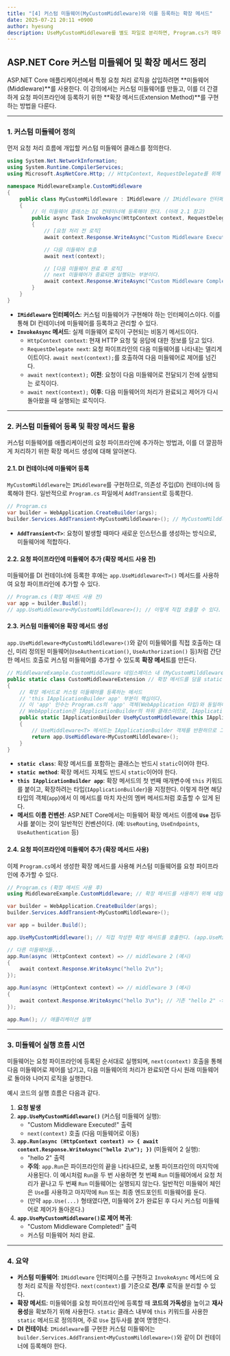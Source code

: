 ```yaml
---
title: "[4] 커스텀 미들웨어(MyCustomMiddleware)와 이를 등록하는 확장 메서드"
date: 2025-07-21 20:11 +0900
author: hyesung
description: UseMyCustomMiddleware를 별도 파일로 분리하면, Program.cs가 매우 간결해지고 유지보수가 쉬워진다.
---
```

## ASP.NET Core 커스텀 미들웨어 및 확장 메서드 정리

ASP.NET Core 애플리케이션에서 특정 요청 처리 로직을 삽입하려면 **미들웨어(Middleware)**를 사용한다. 이 강의에서는 커스텀 미들웨어를 만들고, 이를 더 간결하게 요청 파이프라인에 등록하기 위한 **확장 메서드(Extension Method)**를 구현하는 방법을 다룬다.

---

### 1. 커스텀 미들웨어 정의

먼저 요청 처리 흐름에 개입할 커스텀 미들웨어 클래스를 정의한다.

```C#
using System.Net.NetworkInformation;
using System.Runtime.CompilerServices;
using Microsoft.AspNetCore.Http; // HttpContext, RequestDelegate를 위해 필요

namespace MiddlewareExample.CustomMiddleware
{
    public class MyCustomMilddleware : IMiddleware // IMiddleware 인터페이스를 구현한다.
    {
        // 이 미들웨어 클래스는 DI 컨테이너에 등록해야 한다. (아래 2.1 참고)
        public async Task InvokeAsync(HttpContext context, RequestDelegate next)
        {
            // [요청 처리 전 로직]
            await context.Response.WriteAsync("Custom Middleware Executed!\n");

            // 다음 미들웨어 호출
            await next(context);

            // [다음 미들웨어 완료 후 로직]
            // next 미들웨어가 종료되면 실행되는 부분이다.
            await context.Response.WriteAsync("Custom Middleware Completed!\n");
        }
    }
}
```

- **`IMiddleware` 인터페이스**: 커스텀 미들웨어가 구현해야 하는 인터페이스이다. 이를 통해 DI 컨테이너에 미들웨어를 등록하고 관리할 수 있다.
- **`InvokeAsync` 메서드**: 실제 미들웨어 로직이 구현되는 비동기 메서드이다.
    - `HttpContext context`: 현재 HTTP 요청 및 응답에 대한 정보를 담고 있다.
    - `RequestDelegate next`: 요청 파이프라인의 다음 미들웨어를 나타내는 델리게이트이다. `await next(context);`를 호출하여 다음 미들웨어로 제어를 넘긴다.
    - `await next(context);` **이전**: 요청이 다음 미들웨어로 전달되기 전에 실행되는 로직이다.
    - `await next(context);` **이후**: 다음 미들웨어의 처리가 완료되고 제어가 다시 돌아왔을 때 실행되는 로직이다.

---
### 2. 커스텀 미들웨어 등록 및 확장 메서드 활용

커스텀 미들웨어를 애플리케이션의 요청 파이프라인에 추가하는 방법과, 이를 더 깔끔하게 처리하기 위한 확장 메서드 생성에 대해 알아본다.

#### 2.1. DI 컨테이너에 미들웨어 등록

`MyCustomMilddleware`는 `IMiddleware`를 구현하므로, 의존성 주입(DI) 컨테이너에 등록해야 한다. 일반적으로 `Program.cs` 파일에서 `AddTransient`로 등록한다.

```C#
// Program.cs
var builder = WebApplication.CreateBuilder(args);
builder.Services.AddTransient<MyCustomMilddleware>(); // MyCustomMilddleware를 Transient 서비스로 등록한다.
```

- **`AddTransient<T>`**: 요청이 발생할 때마다 새로운 인스턴스를 생성하는 방식으로, 미들웨어에 적합하다.

#### 2.2. 요청 파이프라인에 미들웨어 추가 (확장 메서드 사용 전)

미들웨어를 DI 컨테이너에 등록한 후에는 `app.UseMiddleware<T>()` 메서드를 사용하여 요청 파이프라인에 추가할 수 있다.

```C#
// Program.cs (확장 메서드 사용 전)
var app = builder.Build();
// app.UseMiddleware<MyCustomMilddleware>(); // 이렇게 직접 호출할 수 있다.
```
#### 2.3. 커스텀 미들웨어용 확장 메서드 생성
`app.UseMiddleware<MyCustomMilddleware>()`와 같이 미들웨어를 직접 호출하는 대신, 미리 정의된 미들웨어(`UseAuthentication()`, `UseAuthorization()` 등)처럼 간단한 메서드 호출로 커스텀 미들웨어를 추가할 수 있도록 **확장 메서드**를 만든다.

```C#
// MiddlewareExample.CustomMiddleware 네임스페이스 내 (MyCustomMilddleware.cs 파일 또는 별도 파일)
public static class CustomMiddlewareExtension // 확장 메서드를 담을 static 클래스
{
    // 확장 메서드로 커스텀 미들웨어를 등록하는 메서드
    // 'this IApplicationBuilder app' 부분이 핵심이다.
    // 이 'app' 인수는 Program.cs의 'app' 객체(WebApplication 타입)와 동일하다.
    // WebApplication은 IApplicationBuilder의 하위 클래스이므로, IApplicationBuilder에 확장 메서드를 추가하면 WebApplication 객체에서도 사용할 수 있다.
    public static IApplicationBuilder UseMyCustomMiddleware(this IApplicationBuilder app)
    {
        // UseMiddleware<T> 메서드는 IApplicationBuilder 객체를 반환하므로 그대로 반환한다.
        return app.UseMiddleware<MyCustomMilddleware>();
    }
}
```

- **`static class`**: 확장 메서드를 포함하는 클래스는 반드시 `static`이어야 한다.
- **`static method`**: 확장 메서드 자체도 반드시 `static`이어야 한다.
- **`this IApplicationBuilder app`**: 확장 메서드의 첫 번째 매개변수에 `this` 키워드를 붙이고, 확장하려는 타입(`IApplicationBuilder`)을 지정한다. 이렇게 하면 해당 타입의 객체(`app`)에서 이 메서드를 마치 자신의 멤버 메서드처럼 호출할 수 있게 된다.
- **메서드 이름 컨벤션**: ASP.NET Core에서는 미들웨어 확장 메서드 이름에 **`Use`** 접두사를 붙이는 것이 일반적인 컨벤션이다. (예: `UseRouting`, `UseEndpoints`, `UseAuthentication` 등)

#### 2.4. 요청 파이프라인에 미들웨어 추가 (확장 메서드 사용)

이제 `Program.cs`에서 생성한 확장 메서드를 사용해 커스텀 미들웨어를 요청 파이프라인에 추가할 수 있다.

```C#
// Program.cs (확장 메서드 사용 후)
using MiddlewareExample.CustomMiddleware; // 확장 메서드를 사용하기 위해 네임스페이스를 참조한다.

var builder = WebApplication.CreateBuilder(args);
builder.Services.AddTransient<MyCustomMilddleware>();

var app = builder.Build();

app.UseMyCustomMiddleware(); // 직접 작성한 확장 메서드를 호출한다. (app.UseMiddleware<MyCustomMilddleware>()를 대체)

// 다른 미들웨어들...
app.Run(async (HttpContext context) => // middleware 2 (예시)
{
    await context.Response.WriteAsync("hello 2\n");
});

app.Run(async (HttpContext context) => // middleware 3 (예시)
{
    await context.Response.WriteAsync("hello 3\n"); // 기존 "hello 2" -> "hello 3"으로 수정
});

app.Run(); // 애플리케이션 실행
```

---
### 3. 미들웨어 실행 흐름 시연

미들웨어는 요청 파이프라인에 등록된 순서대로 실행되며, `next(context)` 호출을 통해 다음 미들웨어로 제어를 넘기고, 다음 미들웨어의 처리가 완료되면 다시 원래 미들웨어로 돌아와 나머지 로직을 실행한다.

예시 코드의 실행 흐름은 다음과 같다.

1. **요청 발생**
2. **`app.UseMyCustomMiddleware()`** (커스텀 미들웨어 실행):
    - "Custom Middleware Executed!" 출력
    - `next(context)` 호출 (다음 미들웨어로 이동)
3. **`app.Run(async (HttpContext context) => { await context.Response.WriteAsync("hello 2\n"); })`** (미들웨어 2 실행):
    - "hello 2" 출력
    - **주의**: `app.Run`은 파이프라인의 끝을 나타내므로, 보통 파이프라인의 마지막에 사용된다. 이 예시처럼 `Run`을 두 번 사용하면 첫 번째 `Run` 미들웨어에서 요청 처리가 끝나고 두 번째 `Run` 미들웨어는 실행되지 않는다. 일반적인 미들웨어 체인은 `Use`를 사용하고 마지막에 `Run` 또는 최종 엔드포인트 미들웨어를 둔다.
    - (만약 `app.Use(...)` 형태였다면, 미들웨어 2가 완료된 후 다시 커스텀 미들웨어로 제어가 돌아온다.)
4. **`app.UseMyCustomMiddleware()`로 제어 복귀**:
    - "Custom Middleware Completed!" 출력
    - 커스텀 미들웨어 처리 완료.

---
### 4. 요약

- **커스텀 미들웨어**: `IMiddleware` 인터페이스를 구현하고 `InvokeAsync` 메서드에 요청 처리 로직을 작성한다. `next(context)`를 기준으로 **전/후** 로직을 분리할 수 있다.
- **확장 메서드**: 미들웨어를 요청 파이프라인에 등록할 때 **코드의 가독성**을 높이고 **재사용성**을 확보하기 위해 사용한다. `static` 클래스 내부에 `this` 키워드를 사용한 `static` 메서드로 정의하며, 주로 `Use` 접두사를 붙여 명명한다.
- **DI 컨테이너**: `IMiddleware`를 구현한 커스텀 미들웨어는 `builder.Services.AddTransient<MyCustomMilddleware>()`와 같이 DI 컨테이너에 등록해야 한다.